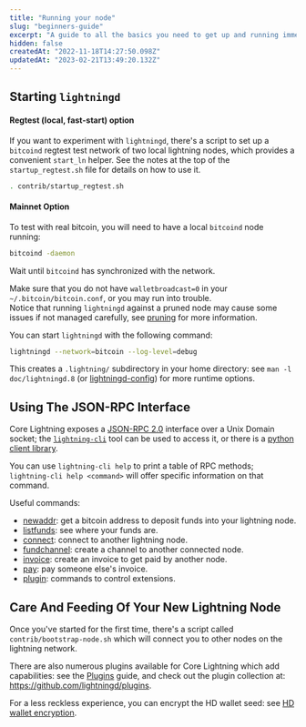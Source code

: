 ```yaml
---
title: "Running your node"
slug: "beginners-guide"
excerpt: "A guide to all the basics you need to get up and running immediately."
hidden: false
createdAt: "2022-11-18T14:27:50.098Z"
updatedAt: "2023-02-21T13:49:20.132Z"
---
```

## Starting `lightningd`

#### Regtest (local, fast-start) option

If you want to experiment with `lightningd`, there's a script to set up a `bitcoind` regtest test network of two local lightning nodes, which provides a convenient `start_ln` helper. See the notes at the top of the `startup_regtest.sh` file for details on how to use it.

```bash
. contrib/startup_regtest.sh
```

#### Mainnet Option

To test with real bitcoin,  you will need to have a local `bitcoind` node running:

```bash
bitcoind -daemon
```

Wait until `bitcoind` has synchronized with the network.

Make sure that you do not have `walletbroadcast=0` in your `~/.bitcoin/bitcoin.conf`, or you may run into trouble.  
Notice that running `lightningd` against a pruned node may cause some issues if not managed carefully, see [pruning](doc:bitcoin-core##using-a-pruned-bitcoin-core-node) for more information.

You can start `lightningd` with the following command:

```bash
lightningd --network=bitcoin --log-level=debug
```

This creates a `.lightning/` subdirectory in your home directory: see `man -l doc/lightningd.8` (or [lightningd-config](ref:lightningd-config)) for more runtime options.

## Using The JSON-RPC Interface

Core Lightning exposes a [JSON-RPC 2.0](https://www.jsonrpc.org/specification) interface over a Unix Domain socket; the [`lightning-cli`](ref:lightning-cli) tool can be used to access it, or there is a [python client library](doc:json-rpc#using-python).

You can use `lightning-cli help` to print a table of RPC methods; `lightning-cli help <command>` will offer specific information on that command.

Useful commands:

- [newaddr](ref:newaddr): get a bitcoin address to deposit funds into your lightning node.
- [listfunds](ref:listfunds): see where your funds are.
- [connect](ref:connect): connect to another lightning node.
- [fundchannel](ref:fundchannel): create a channel to another connected node.
- [invoice](ref:invoice): create an invoice to get paid by another node.
- [pay](ref:pay): pay someone else's invoice.
- [plugin](ref:plugin): commands to control extensions.

## Care And Feeding Of Your New Lightning Node

Once you've started for the first time, there's a script called `contrib/bootstrap-node.sh` which will connect you to other nodes on the lightning network.

There are also numerous plugins available for Core Lightning which add capabilities: see the [Plugins](doc:plugins) guide, and check out the plugin collection at: <https://github.com/lightningd/plugins>.

For a less reckless experience, you can encrypt the HD wallet seed: see [HD wallet encryption](doc:backup-and-recovery#hsm-secret-backup).

